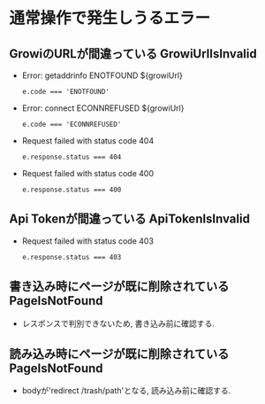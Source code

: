 # 通常操作で発生しうるエラー

## GrowiのURLが間違っている GrowiUrlIsInvalid

 - Error: getaddrinfo ENOTFOUND ${growiUrl}

   ```
   e.code === 'ENOTFOUND'
   ```
 - Error: connect ECONNREFUSED ${growiUrl}

   ```
   e.code === 'ECONNREFUSED'
   ```
 - Request failed with status code 404

   ```
   e.response.status === 404
   ```
 - Request failed with status code 400

   ```
   e.response.status === 400
   ```

## Api Tokenが間違っている ApiTokenIsInvalid

 - Request failed with status code 403

   ```
   e.response.status === 403
   ```

## 書き込み時にページが既に削除されている PageIsNotFound

 - レスポンスで判別できないため, 書き込み前に確認する.

## 読み込み時にページが既に削除されている PageIsNotFound

 - bodyが'redirect /trash/path'となる, 読み込み前に確認する.
